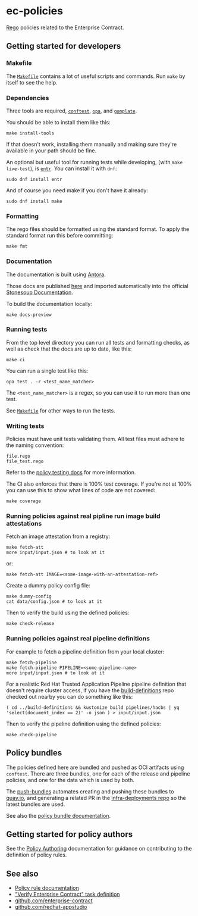 ec-policies
===========

[Rego][rego] policies related to the Enterprise Contract.


Getting started for developers
------------------------------

### Makefile

The [`Makefile`](Makefile) contains a lot of useful scripts and commands. Run
`make` by itself to see the help.

### Dependencies

Three tools are required, [`conftest`][conftest], [`opa`][opa], and [`gomplate`][gomplate].

You should be able to install them like this:

    make install-tools

If that doesn't work, installing them manually and making sure they're
available in your path should be fine.

An optional but useful tool for running tests while developing, (with `make
live-test`), is [`entr`][entr]. You can install it with `dnf`:

    sudo dnf install entr

And of course you need make if you don't have it already:

    sudo dnf install make

### Formatting

The rego files should be formatted using the standard format. To apply the
standard format run this before committing:

    make fmt

### Documentation

The documentation is built using [Antora][antora].

Those docs are published [here][docs] and imported automatically into the
official [Stonesoup Documentation][stonesoupdocs].

To build the documentation locally:

    make docs-preview

### Running tests

From the top level directory you can run all tests and formatting checks, as
well as check that the docs are up to date, like this:

    make ci

You can run a single test like this:

    opa test . -r <test_name_matcher>

The `<test_name_matcher>` is a regex, so you can use it to run more than one
test.

See [`Makefile`](Makefile) for other ways to run the tests.

### Writing tests

Policies must have unit tests validating them.
All test files must adhere to the naming convention:

    file.rego
    file_test.rego

Refer to the [policy testing docs][testing] for more information.

The CI also enforces that there is 100% test coverage. If you're not at 100%
you can use this to show what lines of code are not covered:

    make coverage

### Running policies against real pipline run image build attestations

Fetch an image attestation from a registry:

    make fetch-att
    more input/input.json # to look at it

or:

    make fetch-att IMAGE=<some-image-with-an-attestation-ref>

Create a dummy policy config file:

    make dummy-config
    cat data/config.json # to look at it

Then to verify the build using the defined policies:

    make check-release

### Running policies against real pipeline definitions

For example to fetch a pipeline definition from your local cluster:

    make fetch-pipeline
    make fetch-pipeline PIPELINE=<some-pipeline-name>
    more input/input.json # to look at it

For a realistic Red Hat Trusted Application Pipeline pipeline definition that
doesn't require cluster access, if you have the [build-definitions][builddefs]
repo checked out nearby you can do something like this:

    ( cd ../build-definitions && kustomize build pipelines/hacbs | yq 'select(document_index == 2)' -o json ) > input/input.json

Then to verify the pipeline definition using the defined policies:

    make check-pipeline


Policy bundles
--------------

The policies defined here are bundled and pushed as OCI artifacts using
`conftest`. There are three bundles, one for each of the release and pipeline
policies, and one for the data which is used by both.

The [push-bundles](.github/workflows/push-bundles.yml) automates creating and
pushing these bundles to [quay.io][quay], and generating a related PR in the
[infra-deployments repo][infradeployments] so the
latest bundles are used.

See also the [policy bundle documentation](./antora/docs/modules/ROOT/pages/policy_bundles.adoc).


Getting started for policy authors
----------------------------------

See the [Policy Authoring][authoring] documentation for guidance on
contributing to the definition of policy rules.


See also
--------

* [Policy rule documentation][stonesoupdocs]
* ["Verify Enterprise Contract" task definition][taskdef]
* [github.com/enterprise-contract][contract]
* [github.com/redhat-appstudio][appstudio]

[rego]: https://www.openpolicyagent.org/docs/latest/policy-language/
[conftest]: https://www.conftest.dev/
[opa]: https://www.openpolicyagent.org/docs/latest/
[gomplate]: https://docs.gomplate.ca/
[entr]: https://github.com/eradman/entr
[testing]: https://www.openpolicyagent.org/docs/latest/policy-testing/
[docs]: https://enterprise-contract.github.io/
[stonesoupdocs]: https://redhat-appstudio.github.io/docs.stonesoup.io/ec-policies/index.html
[taskdef]: https://github.com/enterprise-contract/ec-cli/blob/main/task/0.1/verify-enterprise-contract.yaml
[contract]: https://github.com/enterprise-contract
[appstudio]: https://github.com/redhat-appstudio
[builddefs]: https://github.com/redhat-appstudio/build-definitions
[authoring]: https://enterprise-contract.github.io/ec-policies/ec-policies/authoring.html
[antora]: https://docs.antora.org/antora/latest/install-and-run-quickstart/
[quay]: https://quay.io/
[infradeployments]: https://github.com/redhat-appstudio/infra-deployments
